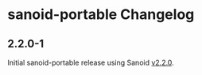 
# sanoid-portable Changelog

## 2.2.0-1

Initial sanoid-portable release using Sanoid [v2.2.0](https://github.com/jimsalterjrs/sanoid/tree/v2.2.0).
